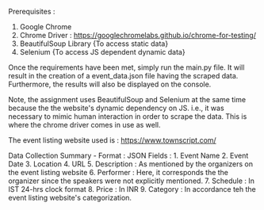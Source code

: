 Prerequisites : 
1. Google Chrome
2. Chrome Driver : https://googlechromelabs.github.io/chrome-for-testing/
3. BeautifulSoup Library {To access static data}
4. Selenium {To access JS dependent dynamic data}

Once the requirements have been met, simply run the main.py file.
It will result in the creation of a event_data.json file having the scraped data.
Furthermore, the results will also be displayed on the console.

Note, the assignment uses BeautifulSoup and Selenium at the same time because the the website's dynamic dependency on JS. i.e., it was necessary to mimic human interaction in order to scrape the data. This is where the chrome driver comes in use as well.

The event listing website used is : https://www.townscript.com/

Data Collection Summary -
Format : JSON
Fields : 
    1. Event Name
    2. Event Date
    3. Location
    4. URL
    5. Description : As mentioned by the organizers on the event listing website
    6. Performer : Here, it corresponds the the organizer since the speakers were not explicitly mentioned.
    7. Schedule : In IST 24-hrs clock format
    8. Price : In INR
    9. Category : In accordance teh the event listing website's categorization.
